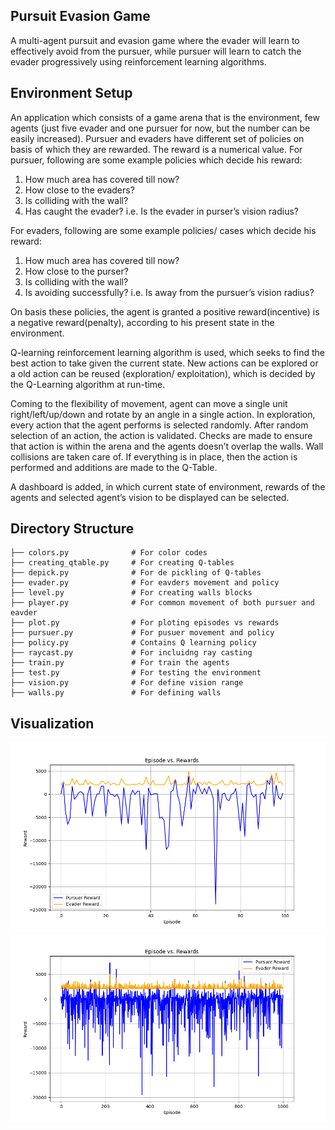 ## Pursuit Evasion Game

A multi-agent pursuit and evasion game where the evader will learn to effectively avoid from the pursuer, while pursuer will learn to catch the evader progressively using reinforcement learning algorithms.

## Environment Setup
An application which consists of a game arena that is the environment, few agents (just five evader and one pursuer for now, but the number can be easily increased).
Pursuer and evaders have different set of policies on basis of which they are rewarded. The reward is a numerical value. For pursuer, following are some example policies which decide his reward:
1) How much area has covered till now?
2) How close to the evaders?
3) Is colliding with the wall?
4) Has caught the evader? i.e. Is the evader in purser’s vision radius?

For evaders, following are some example policies/ cases which decide his reward:
1) How much area has covered till now?
2) How close to the purser?
3) Is colliding with the wall?
4) Is avoiding successfully? i.e. Is away from the pursuer’s vision radius?

On basis these policies, the agent is granted a positive reward(incentive) is a negative reward(penalty), according to his present state in the environment.

Q-learning reinforcement learning algorithm is used, which seeks to find the best action to take given the current state. New actions can be explored or a old action can be reused (exploration/ exploitation), which is decided by the Q-Learning algorithm at run-time.

Coming to the flexibility of movement, agent can move a single unit right/left/up/down and rotate by an angle in a single action. In exploration, every action that the agent performs is selected randomly. After random selection of an action, the action is validated. Checks are made to ensure that action is within the arena and the agents doesn’t overlap the walls. Wall collisions are taken care of. If everything is in place, then the action is performed and additions are made to the Q-Table.

A dashboard is added, in which current state of environment, rewards of the agents and selected agent’s vision to be displayed can be selected.

## Directory Structure

```
├── colors.py              # For color codes
├── creating_qtable.py     # For creating Q-tables
├── depick.py              # For de pickling of Q-tables
├── evader.py              # For eavders movement and policy
├── level.py               # For creating walls blocks
├── player.py              # For common movement of both pursuer and eavder
├── plot.py                # For ploting episodes vs rewards
├── pursuer.py             # For pusuer movement and policy
├── policy.py              # Contains Q learning policy
├── raycast.py             # For incluidng ray casting
├── train.py               # For train the agents
├── test.py                # For testing the environment
├── vision.py              # For define vision range
├── walls.py               # For defining walls

```

## Visualization

![Rewards Over 100 Episodes](episode_vs_reward_ep_100.png)
![Rewards Over 1000 Episodes](episode_vs_reward_ep_1000.png)

